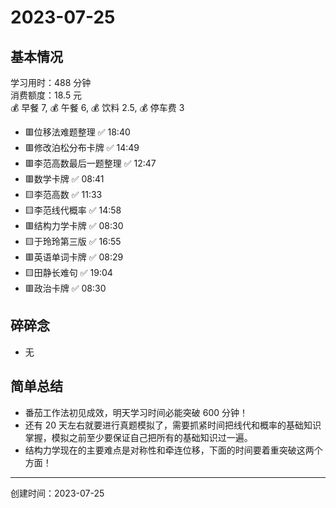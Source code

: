 # 2023-07-25

## 基本情况

学习用时：488 分钟  
消费额度：18.5 元  
💰 早餐 7, 💰 午餐 6, 💰 饮料 2.5, 💰 停车费 3

-   🟥位移法难题整理 ✅ 18:40
-   🟥修改泊松分布卡牌 ✅ 14:49
-   🟥李范高数最后一题整理 ✅ 12:47
-   🟥数学卡牌 ✅ 08:41
-   🟨李范高数 ✅ 11:33
-   🟨李范线代概率 ✅ 14:58
-   🟥结构力学卡牌 ✅ 08:30
-   🟨于玲玲第三版 ✅ 16:55
-   🟥英语单词卡牌 ✅ 08:29
-   🟨田静长难句 ✅ 19:04
-   🟥政治卡牌 ✅ 08:30

## 碎碎念

- 无

## 简单总结

- 番茄工作法初见成效，明天学习时间必能突破 600 分钟！
- 还有 20 天左右就要进行真题模拟了，需要抓紧时间把线代和概率的基础知识掌握，模拟之前至少要保证自己把所有的基础知识过一遍。
- 结构力学现在的主要难点是对称性和牵连位移，下面的时间要着重突破这两个方面！

---

创建时间：2023-07-25